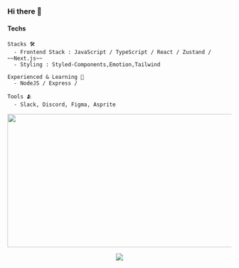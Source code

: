 ### Hi there 👋

####  Techs
```
Stacks 🛠 
  - Frontend Stack : JavaScript / TypeScript / React / Zustand / ~~Next.js~~
  - Styling : Styled-Components,Emotion,Tailwind

Experienced & Learning 📖 
  - NodeJS / Express / 

Tools 🫂 
  - Slack, Discord, Figma, Asprite
```

<!--
**yhyunmin/yhyunmin** is a ✨ _special_ ✨ repository because its `README.md` (this file) appears on your GitHub profile.

Here are some ideas to get you started:

- 🔭 I’m currently working on ...
- 🌱 I’m currently learning ...
- 👯 I’m looking to collaborate on ...
- 🤔 I’m looking for help with ...
- 💬 Ask me about ...
- 📫 How to reach me: ...
- 😄 Pronouns: ...
- ⚡ Fun fact: ...
-->
<img
  src="https://render.gitanimals.org/farms/yhyunmin"
  width="600"
  height="300"
/>

<p align="center">
  <a href="https://skillicons.dev">
    <img src="https://skillicons.dev/icons?i=html,css,styledcomponents,tailwind,storybook,js,ts,reactquery,react,redux,zustand,nextjs,idea,vscode,webstorm,figma,pnpm,&theme=dark&perline=7" />
  </a>
</p>
